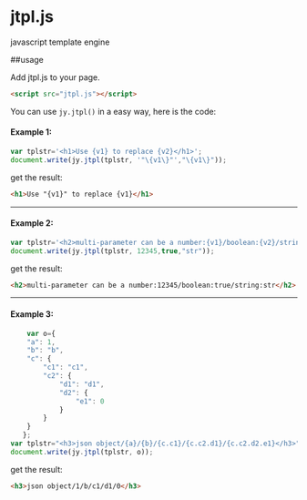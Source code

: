 # jtpl.js
javascript template engine

##usage

Add jtpl.js to your page.

```html
<script src="jtpl.js"></script>
```


You can use `jy.jtpl()` in a easy way, here is the code:

#### Example 1:
```javascript
var tplstr='<h1>Use {v1} to replace {v2}</h1>';
document.write(jy.jtpl(tplstr, '"\{v1\}"',"\{v1\}"));
```
  get the result:
```html
<h1>Use "{v1}" to replace {v1}</h1>
```
***
####  Example 2:
```javascript
var tplstr='<h2>multi-parameter can be a number:{v1}/boolean:{v2}/string:{v3}</h2>';
document.write(jy.jtpl(tplstr, 12345,true,"str"));
```
get the result:
```html
<h2>multi-parameter can be a number:12345/boolean:true/string:str</h2>
```
***
####  Example 3:
```javascript
	var o={
    "a": 1,
    "b": "b",
    "c": {
        "c1": "c1",
        "c2": {
            "d1": "d1",
            "d2": {
                "e1": 0
            }
        }
    }
   };
var tplstr="<h3>json object/{a}/{b}/{c.c1}/{c.c2.d1}/{c.c2.d2.e1}</h3>";
document.write(jy.jtpl(tplstr, o));
```

get the result:
```html
<h3>json object/1/b/c1/d1/0</h3>
```
